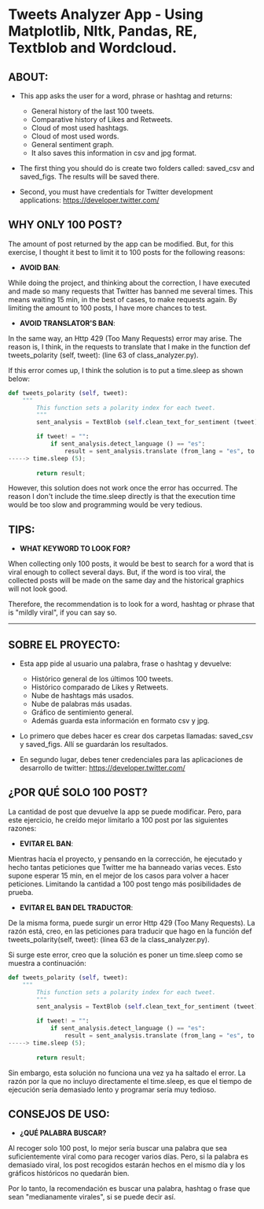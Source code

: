# Tweets Analyzer App - Using Matplotlib, Nltk, Pandas, RE, Textblob and Wordcloud.

## **ABOUT**:

* This app asks the user for a word, phrase or hashtag and returns:

	- General history of the last 100 tweets.
	- Comparative history of Likes and Retweets.
	- Cloud of most used hashtags.
	- Cloud of most used words.
	- General sentiment graph.
	- It also saves this information in csv and jpg format.
  
* The first thing you should do is create two folders called: saved_csv and saved_figs. The results will be saved there.
* Second, you must have credentials for Twitter development applications: https://developer.twitter.com/

## **WHY ONLY 100 POST?**

The amount of post returned by the app can be modified. But, for this exercise, I thought it best to limit it to 100 posts for the following reasons:

- **AVOID BAN**:

While doing the project, and thinking about the correction, I have executed and made so many requests that Twitter has banned me several times. This means waiting 15 min, in the best of cases, to make requests again. By limiting the amount to 100 posts, I have more chances to test.

- **AVOID TRANSLATOR'S BAN**:

In the same way, an Http 429 (Too Many Requests) error may arise. The reason is, I think, in the requests to translate that I make in the function def tweets_polarity (self, tweet): (line 63 of class_analyzer.py).

If this error comes up, I think the solution is to put a time.sleep as shown below:

```python
def tweets_polarity (self, tweet):
	"""
        This function sets a polarity index for each tweet.
        """
        sent_analysis = TextBlob (self.clean_text_for_sentiment (tweet));

        if tweet! = "":
            if sent_analysis.detect_language () == "es":
                result = sent_analysis.translate (from_lang = "es", to = "en"). sentiment.polarity;
-----> time.sleep (5);
        
        return result;
```

However, this solution does not work once the error has occurred. The reason I don't include the time.sleep directly is that the execution time would be too slow and programming would be very tedious.

## **TIPS**:

- **WHAT KEYWORD TO LOOK FOR?**

When collecting only 100 posts, it would be best to search for a word that is viral enough to collect several days. But, if the word is too viral, the collected posts will be made on the same day and the historical graphics will not look good.

Therefore, the recommendation is to look for a word, hashtag or phrase that is "mildly viral", if you can say so.

---

## **SOBRE EL PROYECTO**:

* Esta app pide al usuario una palabra, frase o hashtag y devuelve:

	- Histórico general de los últimos 100 tweets.
	- Histórico comparado de Likes y Retweets.
	- Nube de hashtags más usados.
	- Nube de palabras más usadas.
	- Gráfico de sentimiento general.
	- Además guarda esta información en formato csv y jpg.
  
* Lo primero que debes hacer es crear dos carpetas llamadas: saved_csv y saved_figs. Allí se guardarán los resultados.
* En segundo lugar, debes tener credenciales para las aplicaciones de desarrollo de twitter: https://developer.twitter.com/

## **¿POR QUÉ SOLO 100 POST?**

La cantidad de post que devuelve la app se puede modificar. Pero, para este ejercicio, he creído mejor limitarlo a 100 post por las siguientes razones:

- **EVITAR EL BAN**:

Mientras hacía el proyecto, y pensando en la corrección, he ejecutado y hecho tantas peticiones que Twitter me ha banneado varias veces. Esto supone esperar 15 min, en el mejor de los casos para volver a hacer peticiones. Limitando la cantidad a 100 post tengo más posibilidades de prueba.
	
- **EVITAR EL BAN DEL TRADUCTOR**:
		
De la misma forma, puede surgir un error Http 429 (Too Many Requests). La razón está, creo, en las peticiones para traducir que hago en la función def tweets_polarity(self, tweet): (línea 63 de la class_analyzer.py).
	
Si surge este error, creo que la solución es poner un time.sleep como se muestra a continuación:
	
```python
def tweets_polarity (self, tweet):
	"""
        This function sets a polarity index for each tweet.
        """
        sent_analysis = TextBlob (self.clean_text_for_sentiment (tweet));

        if tweet! = "":
            if sent_analysis.detect_language () == "es":
                result = sent_analysis.translate (from_lang = "es", to = "en"). sentiment.polarity;
-----> time.sleep (5);
        
        return result;
```
	
Sin embargo, esta solución no funciona una vez ya ha saltado el error. La razón por la que no incluyo directamente el time.sleep, es que el tiempo de ejecución sería demasiado lento y programar sería muy tedioso.

## **CONSEJOS DE USO**:

- **¿QUÉ PALABRA BUSCAR?**

Al recoger solo 100 post, lo mejor sería buscar una palabra que sea suficientemente viral como para recoger varios días. Pero, si la palabra es demasiado viral, los post recogidos estarán hechos en el mismo día y los gráficos históricos no quedarán bien.

Por lo tanto, la recomendación es buscar una palabra, hashtag o frase que sean "medianamente virales", si se puede decir así.

